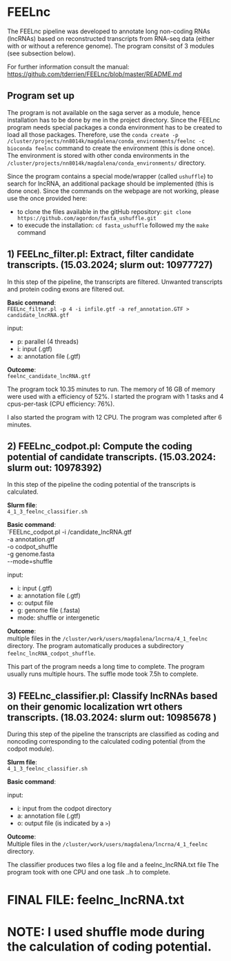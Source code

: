 # FEELnc 
The FEELnc pipeline was developed to annotate long non-coding RNAs (lncRNAs) based on reconstructed transcripts from RNA-seq data (either with or without a reference genome). The program consitst of 3 modules (see subsection below). 

For further information consult the manual: https://github.com/tderrien/FEELnc/blob/master/README.md

## Program set up 
The program is not available on the saga server as a module, hence installation has to be done by me in the project directory. Since the FEELnc program needs special packages a conda environment has to be created to load all those packages. Therefore, use the `conda create -p /cluster/projects/nn8014k/magdalena/conda_environments/feelnc -c bioconda feelnc` command to create the environment (this is done once). The environment is stored with other conda environments in the `/cluster/projects/nn8014k/magdalena/conda_environments/` directory. 

Since the program contains a special mode/wrapper (called `ushuffle`) to search for lncRNA, an additional package should be implemented (this is done once). Since the commands on the webpage are not working, please use the once provided here: 
- to clone the files available in the gitHub repository: `git clone https://github.com/agordon/fasta_ushuffle.git`
- to execude the installation: `cd fasta_ushuffle` followed my the `make` command 


## 1) FEELnc_filter.pl: Extract, filter candidate transcripts. (15.03.2024; slurm out: 10977727)
In this step of the pipeline, the transcripts are filtered. Unwanted transcripts and protein coding exons are filtered out. 

**Basic command**:  
`FEELnc_filter.pl -p 4 -i infile.gtf -a ref_annotation.GTF > candidate_lncRNA.gtf` 

input: 
- p: parallel (4 threads) 
- i: input (.gtf)
- a: annotation file (.gtf) 

**Outcome**:  
`feelnc_candidate_lncRNA.gtf` 

The program tock 10.35 minutes to run. The memory of 16 GB of memory were used with a efficiency of 52%. I started the program with 1 tasks and 4 cpus-per-task (CPU efficiency: 76%). 

I also started the program with 12 CPU. The program was completed after 6 minutes. 


## 2) FEELnc_codpot.pl: Compute the coding potential of candidate transcripts. (15.03.2024: slurm out: 10978392)
In this step of the pipeline the coding potential of the transcripts is calculated. 

**Slurm file**:  
`4_1_3_feelnc_classifier.sh`

**Basic command**:  
`FEELnc_codpot.pl -i /candidate_lncRNA.gtf \
-a annotation.gtf \
-o codpot_shuffle \
-g genome.fasta \
--mode=shuffle

input: 
- i: input (.gtf)
- a: annotation file (.gtf) 
- o: output file 
- g: genome file (.fasta) 
- mode: shuffle or intergenetic

**Outcome**:  
multiple files in the `/cluster/work/users/magdalena/lncrna/4_1_feelnc` directory. The program automatically produces a subdirectory `feelnc_lncRNA_codpot_shuffle`. 

This part of the program needs a long time to complete. The program usually runs multiple hours. The suffle mode took 7.5h to complete. 

## 3) FEELnc_classifier.pl: Classify lncRNAs based on their genomic localization wrt others transcripts. (18.03.2024: slurm out:  10985678 )
During this step of the pipeline the transcripts are classified as coding and noncoding corresponding to the calculated coding potential (from the codpot module). 

**Slurm file**:  
`4_1_3_feelnc_classifier.sh`

**Basic command**:  

input: 
- i: input from the codpot directory
- a: annotation file (.gtf) 
- o: output file (is indicated by a `>`)


**Outcome**:  
Multiple files in the `/cluster/work/users/magdalena/lncrna/4_1_feelnc` directory. 

The classifier produces two files a log file and a feelnc_lncRNA.txt file 
The program took with one CPU and one task ..h to complete. 


# FINAL FILE: feelnc_lncRNA.txt

# NOTE: I used shuffle mode during the calculation of coding potential. 